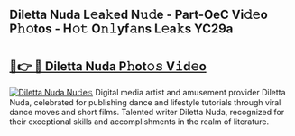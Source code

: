 ## Diletta Nuda L𝚎a𝚔ed N𝚞𝚍e - Part-OeC Vi𝚍𝚎o P𝚑𝚘tos - H𝚘𝚝 O𝚗𝚕yf𝚊ns L𝚎a𝚔s YC29a

# <h2><a href="http://kf19d7.oniu.top/?m=Diletta+Nuda">🔗👉 🔴 Diletta Nuda P𝚑ot𝚘𝚜 V𝚒d𝚎o</a></h2>

[![Diletta Nuda Nu𝚍e𝚜](https://i.imgur.com/0qMVB7G.gif)](http://kf19d7.oniu.top/?m=Diletta+Nuda)
Digital media artist and amusement provider Diletta Nuda, celebrated for publishing dance and lifestyle tutorials through viral dance moves and short films. Talented writer Diletta Nuda, recognized for their exceptional skills and accomplishments in the realm of literature.  
